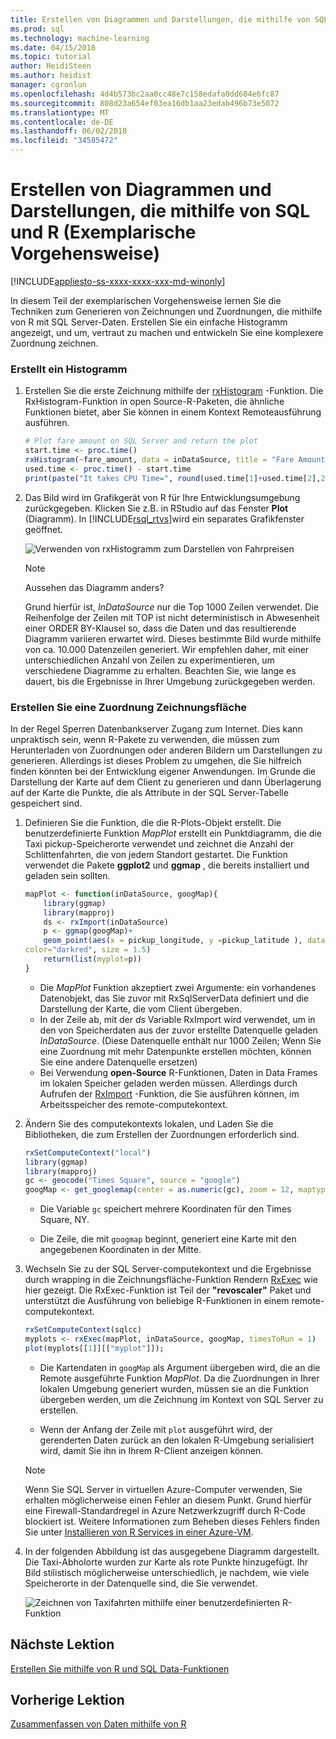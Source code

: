 ```yaml
---
title: Erstellen von Diagrammen und Darstellungen, die mithilfe von SQL und R (Exemplarische Vorgehensweise) | Microsoft Docs
ms.prod: sql
ms.technology: machine-learning
ms.date: 04/15/2018
ms.topic: tutorial
author: HeidiSteen
ms.author: heidist
manager: cgronlun
ms.openlocfilehash: 4d4b573bc2aa0cc48e7c158edafa0dd604e6fc87
ms.sourcegitcommit: 808d23a654ef03ea16db1aa23edab496b73e5072
ms.translationtype: MT
ms.contentlocale: de-DE
ms.lasthandoff: 06/02/2018
ms.locfileid: "34585472"
---
```

# <a name="create-graphs-and-plots-using-sql-and-r-walkthrough"></a>Erstellen von Diagrammen und Darstellungen, die mithilfe von SQL und R (Exemplarische Vorgehensweise)
[!INCLUDE[appliesto-ss-xxxx-xxxx-xxx-md-winonly](../../includes/appliesto-ss-xxxx-xxxx-xxx-md-winonly.md)]

In diesem Teil der exemplarischen Vorgehensweise lernen Sie die Techniken zum Generieren von Zeichnungen und Zuordnungen, die mithilfe von R mit SQL Server-Daten. Erstellen Sie ein einfache Histogramm angezeigt, und um, vertraut zu machen und entwickeln Sie eine komplexere Zuordnung zeichnen.

### <a name="create-a-histogram"></a>Erstellt ein Histogramm

1. Erstellen Sie die erste Zeichnung mithilfe der [rxHistogram](https://docs.microsoft.com/r-server/r-reference/revoscaler/rxdatasource) -Funktion.  Die RxHistogram-Funktion in open Source-R-Paketen, die ähnliche Funktionen bietet, aber Sie können in einem Kontext Remoteausführung ausführen.

    ```R
    # Plot fare amount on SQL Server and return the plot
    start.time <- proc.time()
    rxHistogram(~fare_amount, data = inDataSource, title = "Fare Amount Histogram")
    used.time <- proc.time() - start.time
    print(paste("It takes CPU Time=", round(used.time[1]+used.time[2],2), " seconds, Elapsed Time=", round(used.time[3],2), " seconds to generate plot.", sep=""))
    ```

2. Das Bild wird im Grafikgerät von R für Ihre Entwicklungsumgebung zurückgegeben.  Klicken Sie z.B. in RStudio auf das Fenster **Plot** (Diagramm).  In [!INCLUDE[rsql_rtvs](../../includes/rsql-rtvs-md.md)]wird ein separates Grafikfenster geöffnet.

    ![Verwenden von rxHistogramm zum Darstellen von Fahrpreisen](media/rsql-e2e-rxhistogramresult.png "using rxHistogram to plot fare amounts")

    > [!NOTE]
    > Aussehen das Diagramm anders?
    >  
    > Grund hierfür ist, _InDataSource_ nur die Top 1000 Zeilen verwendet. Die Reihenfolge der Zeilen mit TOP ist nicht deterministisch in Abwesenheit einer ORDER BY-Klausel so, dass die Daten und das resultierende Diagramm variieren erwartet wird.
    > Dieses bestimmte Bild wurde mithilfe von ca. 10.000 Datenzeilen generiert. Wir empfehlen daher, mit einer unterschiedlichen Anzahl von Zeilen zu experimentieren, um verschiedene Diagramme zu erhalten. Beachten Sie, wie lange es dauert, bis die Ergebnisse in Ihrer Umgebung zurückgegeben werden.

### <a name="create-a-map-plot"></a>Erstellen Sie eine Zuordnung Zeichnungsfläche

In der Regel Sperren Datenbankserver Zugang zum Internet. Dies kann unpraktisch sein, wenn R-Pakete zu verwenden, die müssen zum Herunterladen von Zuordnungen oder anderen Bildern um Darstellungen zu generieren. Allerdings ist dieses Problem zu umgehen, die Sie hilfreich finden könnten bei der Entwicklung eigener Anwendungen. Im Grunde die Darstellung der Karte auf dem Client zu generieren und dann Überlagerung auf der Karte die Punkte, die als Attribute in der SQL Server-Tabelle gespeichert sind.

1. Definieren Sie die Funktion, die die R-Plots-Objekt erstellt. Die benutzerdefinierte Funktion *MapPlot* erstellt ein Punktdiagramm, die die Taxi pickup-Speicherorte verwendet und zeichnet die Anzahl der Schlittenfahrten, die von jedem Standort gestartet. Die Funktion verwendet die Pakete **ggplot2** und  **ggmap** , die bereits installiert und geladen sein sollten.

    ```R
    mapPlot <- function(inDataSource, googMap){
        library(ggmap)
        library(mapproj)
        ds <- rxImport(inDataSource)
        p <- ggmap(googMap)+
        geom_point(aes(x = pickup_longitude, y =pickup_latitude ), data=ds, alpha =.5,
    color="darkred", size = 1.5)
        return(list(myplot=p))
    }
    ```

    + Die *MapPlot* Funktion akzeptiert zwei Argumente: ein vorhandenes Datenobjekt, das Sie zuvor mit RxSqlServerData definiert und die Darstellung der Karte, die vom Client übergeben.
    + In der Zeile ab, mit der *ds* Variable RxImport wird verwendet, um in den von Speicherdaten aus der zuvor erstellte Datenquelle geladen *InDataSource*. (Diese Datenquelle enthält nur 1000 Zeilen; Wenn Sie eine Zuordnung mit mehr Datenpunkte erstellen möchten, können Sie eine andere Datenquelle ersetzen)
    + Bei Verwendung **open-Source** R-Funktionen, Daten in Data Frames im lokalen Speicher geladen werden müssen. Allerdings durch Aufrufen der [RxImport](https://docs.microsoft.com/r-server/r-reference/revoscaler/rximport) -Funktion, die Sie ausführen können, im Arbeitsspeicher des remote-computekontext.

2. Ändern Sie des computekontexts lokalen, und Laden Sie die Bibliotheken, die zum Erstellen der Zuordnungen erforderlich sind.

    ```R
    rxSetComputeContext("local")
    library(ggmap)
    library(mapproj)
    gc <- geocode("Times Square", source = "google")
    googMap <- get_googlemap(center = as.numeric(gc), zoom = 12, maptype = 'roadmap', color = 'color');
    ```

    + Die Variable `gc` speichert mehrere Koordinaten für den Times Square, NY.

    + Die Zeile, die mit `googmap` beginnt, generiert eine Karte mit den angegebenen Koordinaten in der Mitte.

3. Wechseln Sie zu der SQL Server-computekontext und die Ergebnisse durch wrapping in die Zeichnungsfläche-Funktion Rendern [RxExec](https://docs.microsoft.com/r-server/r-reference/revoscaler/rxexec) wie hier gezeigt. Die RxExec-Funktion ist Teil der **"revoscaler"** Paket und unterstützt die Ausführung von beliebige R-Funktionen in einem remote-computekontext.

    ```R
    rxSetComputeContext(sqlcc)
    myplots <- rxExec(mapPlot, inDataSource, googMap, timesToRun = 1)
    plot(myplots[[1]][["myplot"]]);
    ````

    + Die Kartendaten in `googMap` als Argument übergeben wird, die an die Remote ausgeführte Funktion *MapPlot*. Da die Zuordnungen in Ihrer lokalen Umgebung generiert wurden, müssen sie an die Funktion übergeben werden, um die Zeichnung im Kontext von SQL Server zu erstellen.

    + Wenn der Anfang der Zeile mit `plot` ausgeführt wird, der gerenderten Daten zurück an den lokalen R-Umgebung serialisiert wird, damit Sie ihn in Ihrem R-Client anzeigen können.

    > [!NOTE]
    > Wenn Sie SQL Server in virtuellen Azure-Computer verwenden, Sie erhalten möglicherweise einen Fehler an diesem Punkt. Grund hierfür eine Firewall-Standardregel in Azure Netzwerkzugriff durch R-Code blockiert ist. Weitere Informationen zum Beheben dieses Fehlers finden Sie unter [Installieren von R Services in einer Azure-VM](../r/installing-sql-server-r-services-on-an-azure-virtual-machine.md).

4. In der folgenden Abbildung ist das ausgegebene Diagramm dargestellt. Die Taxi-Abholorte wurden zur Karte als rote Punkte hinzugefügt. Ihr Bild stilistisch möglicherweise unterschiedlich, je nachdem, wie viele Speicherorte in der Datenquelle sind, die Sie verwendet.

    ![Zeichnen von Taxifahrten mithilfe einer benutzerdefinierten R-Funktion](media/rsql-e2e-mapplot.png "plotting taxi rides using a custom R function")

## <a name="next-lesson"></a>Nächste Lektion

[Erstellen Sie mithilfe von R und SQL Data-Funktionen](walkthrough-create-data-features.md)

## <a name="previous-lesson"></a>Vorherige Lektion

[Zusammenfassen von Daten mithilfe von R](walkthrough-view-and-summarize-data-using-r.md)
